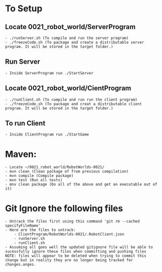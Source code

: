 # To Setup
## Locate 0021_robot_world/ServerProgram
    - ./runServer.sh (To compile and run the server program)
    - ./freezeCode.sh (To package and create a distributable server program. It will be stored in the target folder.)

## Run Server
    - Inside ServerProgram run ./StartServer

## Locate 0021_robot_world/CientProgram
    - ./runClient.sh (To compile and run run the client program)
    - ./freezeCode.sh (To package and creat a distributable client program. It will be stored in the target folder.)

## To run Client
    - Inside ClientProgram run ./StartGame

# Maven:
    - Locate ~/0021_robot_world/RobotWorlds-0021/
    - mvn clean (Clean package of from previous compilation)
    - mvn compile (Compile package)
    - mvn test (Run all tests)
    - mnv clean package (Do all of the above and get an executable out of it)

# Git Ignore the following files
    - Untrack the files first using this command 'git rm --cached specifyFileName'
    - Here are the files to untrack:
        - ClientProgram/RobotWorlds-0021/.RobotClient.json
        - runServer.sh
        - runClient.sh
    - Assuming all goes well the updated gitignore file will be able to sucessfully ignore these files when committing and pushing files
    NOTE: files will appear to be deleted when trying to commit this change but in reality they are no longer being tracked for changes.anges.
